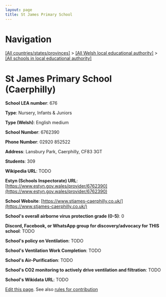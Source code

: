 ```yaml
---
layout: page
title: St James Primary School
---
```

# Navigation

[[All countries/states/provinces]](../../..) > [[All Welsh local educational authority]](../..) > [[All schools in local educational authority]](..)

# St James Primary School (Caerphilly)

**School LEA number**: 676

**Type**: Nursery, Infants & Juniors

**Type (Welsh)**: English medium

**School Number**: 6762390

**Phone Number**: 02920 852522

**Address**: Lansbury Park, Caerphilly, CF83 3GT

**Students**: 309

**Wikipedia URL**: TODO

**Estyn (Schools Inspectorate) URL**: [https://www.estyn.gov.wales/provider/6762390](https://www.estyn.gov.wales/provider/6762390)

**School Website**: [https://www.stjames-caerphilly.co.uk/](https://www.stjames-caerphilly.co.uk/)

**School's overall airborne virus protection grade (0-5)**: 0

**Discord, Facebook, or WhatsApp group for discovery/advocacy for THIS school**: TODO

**School's policy on Ventilation**: TODO

**School's Ventilation Work Completion**: TODO

**School's Air-Purification**: TODO

**School's CO2 monitoring to actively drive ventilation and filtration**: TODO

**School's Wikidata URL**: TODO




[Edit this page](https://github.com/ventilate-schools/Wales/edit/prif/./Caerphilly/St_James_Primary_School.md). See also [rules for contribution](../../../contribution-rules/)